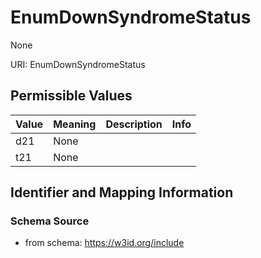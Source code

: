 # EnumDownSyndromeStatus

None

URI: EnumDownSyndromeStatus

## Permissible Values

| Value | Meaning | Description | Info |
| --- | --- | --- | --- |
| d21 | None |  | |
| t21 | None |  | |


## Identifier and Mapping Information







### Schema Source


* from schema: https://w3id.org/include



